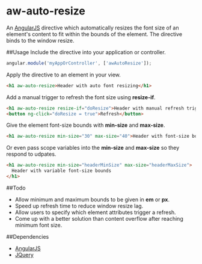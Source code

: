 # aw-auto-resize
An [AngularJS](angularjs.org) directive which automatically resizes the font size of an element's
content to fit within the bounds of the element. The directive binds to the
window resize.

##Usage
Include the directive into your application or controller.
```javascript
angular.module('myAppOrController', ['awAutoResize']);
```

Apply the directive to an element in your view.
```html
<h1 aw-auto-resize>Header with auto font resizing</h1>
```

Add a manual trigger to refresh the font size using **resize-if**.
```html
<h1 aw-auto-resize resize-if="doResize">Header with manual refresh trigger</h1>
<button ng-click="doResize = true">Refresh</button>
```

Give the element font-size bounds with **min-size** and **max-size**.
```html
<h1 aw-auto-resize min-size="30" max-size="40">Header with font-size bounds</h1>
```

Or even pass scope variables into the **min-size** and **max-size** so they respond to udpates.
```html
<h1 aw-auto-resize min-size="headerMinSize" max-size="headerMaxSize">
  Header with variable font-size bounds
</h1>
```

##Todo
* Allow minimum and maximum bounds to be given in **em** or **px**.
* Speed up refresh time to reduce window resize lag.
* Allow users to specify which element attributes trigger a refresh.
* Come up with a better solution than content overflow after reaching minimum font size.

##Dependencies
* [AngularJS](angularjs.org)
* [JQuery](jquery.com)
